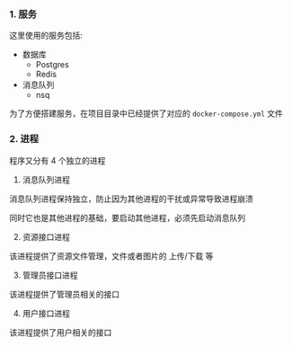 ### 1. 服务

这里使用的服务包括:

- 数据库
  - Postgres
  - Redis
- 消息队列
  - nsq

为了方便搭建服务，在项目目录中已经提供了对应的 `docker-compose.yml` 文件

### 2. 进程

程序又分有 4 个独立的进程

1. 消息队列进程

消息队列进程保持独立，防止因为其他进程的干扰或异常导致进程崩溃

同时它也是其他进程的基础，要启动其他进程，必须先启动消息队列

2. 资源接口进程

该进程提供了资源文件管理，文件或者图片的 上传/下载 等

3. 管理员接口进程

该进程提供了管理员相关的接口

4. 用户接口进程

该进程提供了用户相关的接口
